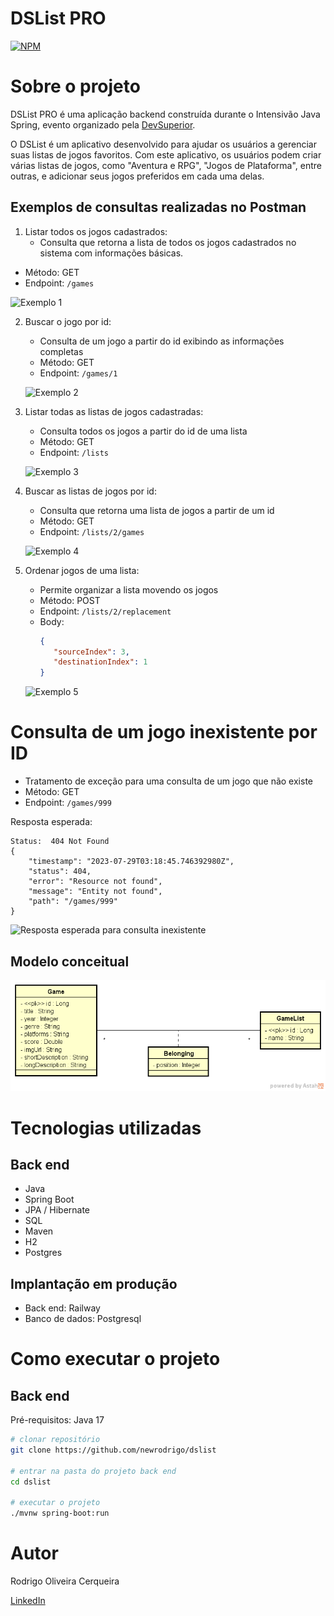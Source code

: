 # DSList PRO
[![NPM](https://img.shields.io/npm/l/react)](https://github.com/newrodrigo/dslist/blob/main/LICENSE) 

# Sobre o projeto
DSList PRO é uma aplicação backend construída durante o Intensivão Java Spring, evento organizado pela [DevSuperior](https://devsuperior.com.br/).

O DSList é um aplicativo desenvolvido para ajudar os usuários a gerenciar suas listas de jogos favoritos. Com este aplicativo, os usuários podem criar várias listas de jogos, como "Aventura e RPG", "Jogos de Plataforma", entre outras, e adicionar seus jogos preferidos em cada uma delas.

## Exemplos de consultas realizadas no Postman
 1. Listar todos os jogos cadastrados:
    - Consulta que retorna a lista de todos os jogos cadastrados no sistema com informações básicas.
   - Método: GET
   - Endpoint: `/games`
   
   ![Exemplo 1](https://github.com/newrodrigo/dslist/assets/88519491/8da7edb9-ce79-4a5c-8562-96153252440c)


2. Buscar o jogo por id:
   - Consulta de um jogo a partir do id exibindo as informações completas
   - Método: GET
   - Endpoint: `/games/1`

    ![Exemplo 2](https://github.com/newrodrigo/dslist/assets/88519491/25fa4b8f-16e9-4430-91e5-22473d161cbb)


4. Listar todas as listas de jogos cadastradas:
   - Consulta todos os jogos a partir do id de uma lista
   - Método: GET
   - Endpoint: `/lists`
   
   ![Exemplo 3](https://github.com/newrodrigo/dslist/assets/88519491/ade7d2b9-1d21-46bb-9b81-f19c4574152d)


5. Buscar as listas de jogos por id:
   - Consulta que retorna uma lista de jogos a partir de um id
   - Método: GET
   - Endpoint: `/lists/2/games`
     
   ![Exemplo 4](https://github.com/newrodrigo/dslist/assets/88519491/303864ea-3ea5-4aaa-8474-c096bd1fa273)

6. Ordenar jogos de uma lista:
   - Permite organizar a lista movendo os jogos
   - Método: POST
   - Endpoint: `/lists/2/replacement`
   - Body: 
     ```json
     {
        "sourceIndex": 3,
        "destinationIndex": 1
     }
     ```
   ![Exemplo 5](https://github.com/newrodrigo/dslist/assets/88519491/ba3ef777-293a-4dd2-b00d-c4fd38adeceb)
   
# Consulta de um jogo inexistente por ID
- Tratamento de exceção para uma consulta de um jogo que não existe
- Método: GET
- Endpoint: `/games/999`

Resposta esperada:
```
Status:  404 Not Found
{
    "timestamp": "2023-07-29T03:18:45.746392980Z",
    "status": 404,
    "error": "Resource not found",
    "message": "Entity not found",
    "path": "/games/999"
}
 ```
![Resposta esperada para consulta inexistente](https://github.com/newrodrigo/dslist/assets/88519491/92feeba0-29f1-4137-914e-38214cb76ff5)

## Modelo conceitual
![Modelo Conceitual](https://raw.githubusercontent.com/devsuperior/java-spring-dslist/main/resources/dslist-model.png)

# Tecnologias utilizadas
## Back end
- Java
- Spring Boot
- JPA / Hibernate
- SQL
- Maven
- H2
- Postgres

## Implantação em produção
- Back end: Railway
- Banco de dados: Postgresql

# Como executar o projeto
## Back end
Pré-requisitos: Java 17

```bash
# clonar repositório
git clone https://github.com/newrodrigo/dslist

# entrar na pasta do projeto back end
cd dslist

# executar o projeto
./mvnw spring-boot:run
```

# Autor

Rodrigo Oliveira Cerqueira

[LinkedIn](https://www.linkedin.com/in/rodrigooc)
